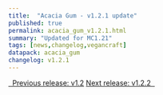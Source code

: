 ```yaml
---
title:  "Acacia Gum - v1.2.1 update"
published: true
permalink: acacia_gum_v1.2.1.html
summary: "Updated for MC1.21"
tags: [news,changelog,vegancraft]
datapack: acacia_gum
changelog: v1.2.1
---
```


<div class="btn-group">
    <a href="acacia_gum_v1.2.html" role="button" class="btn btn-primary"><i class="fa fa-caret-left"></i>&nbsp; Previous release: v1.2</a>
    <a href="acacia_gum_v1.2.2.html" role="button" class="btn btn-primary">Next release: v1.2.2 &nbsp;<i class="fa fa-caret-right"></i></a>
</div>